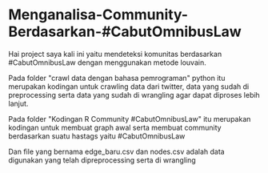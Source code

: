# Menganalisa-Community-Berdasarkan-#CabutOmnibusLaw

Hai project saya kali ini yaitu mendeteksi komunitas berdasarkan #CabutOmnibusLaw dengan menggunakan metode louvain. 

Pada folder "crawl data dengan bahasa pemrograman" python 
itu merupakan kodingan untuk crawling data dari twitter, data yang sudah di preprocessing serta data yang sudah di wrangling agar dapat diproses lebih lanjut.

Pada folder "Kodingan R Community #CabutOmnibusLaw" itu merupakan kodingan untuk membuat graph awal serta membuat community berdasarkan suatu hastags yaitu #CabutOmnibusLaw

Dan file yang bernama edge_baru.csv dan nodes.csv adalah data digunakan yang telah dipreprocessing serta di wrangling

